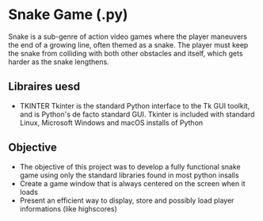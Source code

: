 # Snake Game (.py)
Snake is a sub-genre of action video games where the player maneuvers the end of a growing line, often themed as a snake. The player must keep the snake from colliding with both other obstacles and itself, which gets harder as the snake lengthens.

## Libraires uesd
- TKINTER
 Tkinter is the standard Python interface to the Tk GUI toolkit, and is Python's de facto standard GUI. Tkinter is included with standard Linux, Microsoft Windows and macOS installs of Python

 ## Objective
- The objective of this project was to develop a fully functional snake game using only the standard libraries found in most python insalls
- Create a game window that is always centered on the screen when it loads
- Present an efficient way to display, store and possibly load player informations (like highscores)